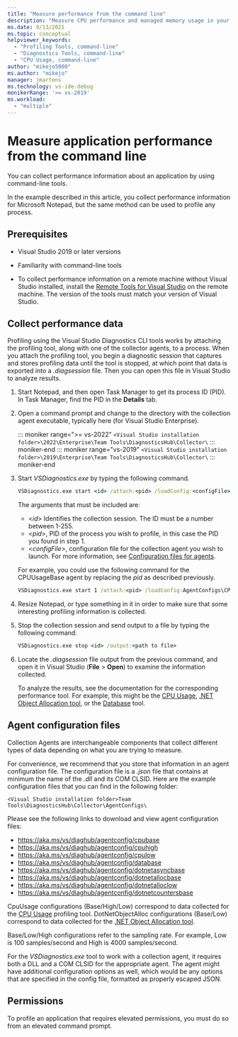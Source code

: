 ```yaml
---
title: "Measure performance from the command line"
description: "Measure CPU performance and managed memory usage in your application from the command line."
ms.date: 9/13/2021
ms.topic: conceptual
helpviewer_keywords: 
  - "Profiling Tools, command-line"
  - "Diagnostics Tools, command-line"
  - "CPU Usage, command-line"
author: "mikejo5000"
ms.author: "mikejo"
manager: jmartens
ms.technology: vs-ide-debug
monikerRange: '>= vs-2019'
ms.workload: 
  - "multiple"
---
```


# Measure application performance from the command line

You can collect performance information about an application by using command-line tools.

In the example described in this article, you collect performance information for Microsoft Notepad, but the same method can be used to profile any process.

## Prerequisites

* Visual Studio 2019 or later versions

* Familiarity with command-line tools

* To collect performance information on a remote machine without Visual Studio installed, install the [Remote Tools for Visual Studio](https://visualstudio.microsoft.com/downloads#remote-tools-for-visual-studio-2019) on the remote machine. The version of the tools must match your version of Visual Studio.

## Collect performance data

Profiling using the Visual Studio Diagnostics CLI tools works by attaching the profiling tool, along with one of the collector agents, to a process. When you attach the profiling tool, you begin a diagnostic session that captures and stores profiling data until the tool is stopped, at which point that data is exported into a *.diagsession* file. Then you can open this file in Visual Studio to analyze results.

1. Start Notepad, and then open Task Manager to get its process ID (PID). In Task Manager, find the PID in the **Details** tab.

1. Open a command prompt and change to the directory with the collection agent executable, typically here (for Visual Studio Enterprise).

   ::: moniker range=">= vs-2022"
   ```<Visual Studio installation folder>\2022\Enterprise\Team Tools\DiagnosticsHub\Collector\```
   ::: moniker-end
   ::: moniker range="vs-2019"
   ```<Visual Studio installation folder>\2019\Enterprise\Team Tools\DiagnosticsHub\Collector\```
   ::: moniker-end

1. Start *VSDiagnostics.exe* by typing the following command.

   ```cmd
   VSDiagnostics.exe start <id> /attach:<pid> /loadConfig:<configFile>
   ```

   The arguments that must be included are:

   * \<*id*> Identifies the collection session. The ID must be a number between 1-255.
   * \<*pid*>, PID of the process you wish to profile, in this case the PID you found in step 1.
   * \<*configFile*>, configuration file for the collection agent you wish to launch. For more information, see [Configuration files for agents](#config_file).

   For example, you could use the following command for the CPUUsageBase agent by replacing the *pid* as described previously.

   ```cmd
   VSDiagnostics.exe start 1 /attach:<pid> /loadConfig:AgentConfigs\CPUUsageLow.json
   ```

1. Resize Notepad, or type something in it in order to make sure that some interesting profiling information is collected.

1. Stop the collection session and send output to a file by typing the following command.

   ```cmd
   VSDiagnostics.exe stop <id> /output:<path to file>
   ```

1. Locate the *.diagsession* file output from the previous command, and open it in Visual Studio (**File** > **Open**) to examine the information collected.

   To analyze the results, see the documentation for the corresponding performance tool. For example, this might be the [CPU Usage](../profiling/cpu-usage.md), [.NET Object Allocation tool](../profiling/dotnet-alloc-tool.md), or the [Database](../profiling/analyze-database.md) tool.

## <a name="config_file"></a> Agent configuration files

Collection Agents are interchangeable components that collect different types of data depending on what you are trying to measure.

For convenience, we recommend that you store that information in an agent configuration file. The configuration file is a *.json* file that contains at minimum the name of the *.dll* and its COM CLSID. Here are the example configuration files that you can find in the following folder:

```<Visual Studio installation folder>Team Tools\DiagnosticsHub\Collector\AgentConfigs\```

Please see the following links to download and view agent configuration files:

- https://aka.ms/vs/diaghub/agentconfig/cpubase
- https://aka.ms/vs/diaghub/agentconfig/cpuhigh
- https://aka.ms/vs/diaghub/agentconfig/cpulow
- https://aka.ms/vs/diaghub/agentconfig/database
- https://aka.ms/vs/diaghub/agentconfig/dotnetasyncbase
- https://aka.ms/vs/diaghub/agentconfig/dotnetallocbase
- https://aka.ms/vs/diaghub/agentconfig/dotnetalloclow
- https://aka.ms/vs/diaghub/agentconfig/dotnetcountersbase

CpuUsage configurations (Base/High/Low) correspond to data collected for the [CPU Usage](../profiling/cpu-usage.md) profiling tool.
DotNetObjectAlloc configurations (Base/Low) correspond to data collected for the [.NET Object Allocation tool](../profiling/dotnet-alloc-tool.md).

Base/Low/High configurations refer to the sampling rate. For example, Low is 100 samples/second and High is 4000 samples/second.

For the *VSDiagnostics.exe* tool to work with a collection agent, it requires both a DLL and a COM CLSID for the appropriate agent. The agent might have additional configuration options as well, which would be any options that are specified in the config file, formatted as properly escaped JSON.

## Permissions

To profile an application that requires elevated permissions, you must do so from an elevated command prompt.
